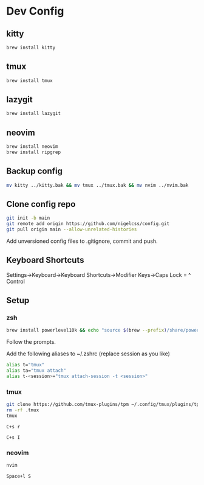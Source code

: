 # Dev Config

## kitty
```zsh
brew install kitty
```

## tmux
```zsh
brew install tmux
```

## lazygit
```zsh
brew install lazygit
```

## neovim
```zsh
brew install neovim
brew install ripgrep
```

## Backup config
```zsh
mv kitty ../kitty.bak && mv tmux ../tmux.bak && mv nvim ../nvim.bak
```

## Clone config repo
```zsh
git init -b main
git remote add origin https://github.com/nigelcss/config.git
git pull origin main --allow-unrelated-histories
```

Add unversioned config files to .gitignore, commit and push.

## Keyboard Shortcuts
Settings->Keyboard->Keyboard Shortcuts->Modifier Keys->Caps Lock = ^ Control

## Setup

### zsh
```zsh
brew install powerlevel10k && echo "source $(brew --prefix)/share/powerlevel10k/powerlevel10k.zsh-theme" >>~/.zshrc && source ~/.zshrc
```

Follow the prompts.

Add the following aliases to ~/.zshrc (replace session as you like)
```zsh
alias t="tmux"
alias ta="tmux attach"
alias t-<session>="tmux attach-session -t <session>"
```

### tmux
```zsh
git clone https://github.com/tmux-plugins/tpm ~/.config/tmux/plugins/tpm
rm -rf .tmux
tmux
```
`C+s r`

`C+s I`

### neovim
```zsh
nvim
```

`Space+l S`
